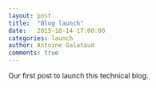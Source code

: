 ```yaml
---
layout: post
title:  "Blog launch"
date:   2015-10-14 17:00:00
categories: launch
author: Antoine Galataud
comments: true
---
```


Our first post to launch this technical blog.

